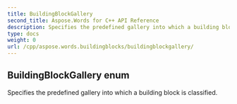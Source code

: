 ```yaml
---
title: BuildingBlockGallery
second_title: Aspose.Words for C++ API Reference
description: Specifies the predefined gallery into which a building block is classified. 
type: docs
weight: 0
url: /cpp/aspose.words.buildingblocks/buildingblockgallery/
---
```

## BuildingBlockGallery enum


Specifies the predefined gallery into which a building block is classified.

